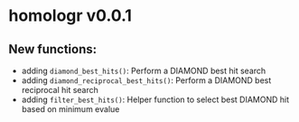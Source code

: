 # homologr v0.0.1

## New functions:

- adding `diamond_best_hits()`: Perform a DIAMOND best hit search
- adding `diamond_reciprocal_best_hits()`: Perform a DIAMOND best reciprocal hit search
- adding `filter_best_hits()`: Helper function to select best DIAMOND hit based on minimum evalue
